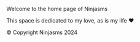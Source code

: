 Welcome to the home page of Ninjasms

This space is dedicated to my love, as is my life ♥










© Copyright Ninjasms 2024
